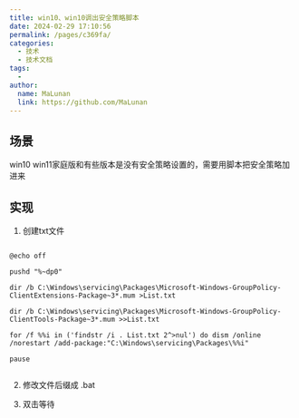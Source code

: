 ```yaml
---
title: win10、win10调出安全策略脚本
date: 2024-02-29 17:10:56
permalink: /pages/c369fa/
categories:
  - 技术
  - 技术文档
tags:
  - 
author: 
  name: MaLunan
  link: https://github.com/MaLunan
---
```


## 场景
win10 win11家庭版和有些版本是没有安全策略设置的，需要用脚本把安全策略加进来

## 实现
 
1. 创建txt文件
```

@echo off

pushd "%~dp0"

dir /b C:\Windows\servicing\Packages\Microsoft-Windows-GroupPolicy-ClientExtensions-Package~3*.mum >List.txt

dir /b C:\Windows\servicing\Packages\Microsoft-Windows-GroupPolicy-ClientTools-Package~3*.mum >>List.txt

for /f %%i in ('findstr /i . List.txt 2^>nul') do dism /online /norestart /add-package:"C:\Windows\servicing\Packages\%%i"

pause


```
2. 修改文件后缀成 .bat

3. 双击等待